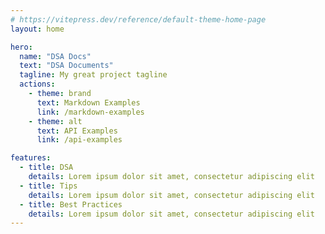 ```yaml
---
# https://vitepress.dev/reference/default-theme-home-page
layout: home

hero:
  name: "DSA Docs"
  text: "DSA Documents"
  tagline: My great project tagline
  actions:
    - theme: brand
      text: Markdown Examples
      link: /markdown-examples
    - theme: alt
      text: API Examples
      link: /api-examples

features:
  - title: DSA
    details: Lorem ipsum dolor sit amet, consectetur adipiscing elit
  - title: Tips
    details: Lorem ipsum dolor sit amet, consectetur adipiscing elit
  - title: Best Practices
    details: Lorem ipsum dolor sit amet, consectetur adipiscing elit
---
```


